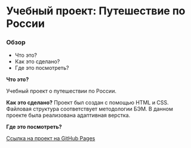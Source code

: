 # Учебный проект: Путешествие по России

### Обзор
* Что это?
* Как это сделано?
* Где это посмотреть?

**Что это?**

Учебный проект о путешествии по России.

**Как это сделано?**
Проект был создан с помощью HTML и CSS. Файловая структура соответствует методологии БЭМ. В данном проекте была реализована адаптивная верстка.

**Где это посмотреть?**

[Ссылка на проект на GitHub Pages](https://leliya.github.io/russian-travel/)